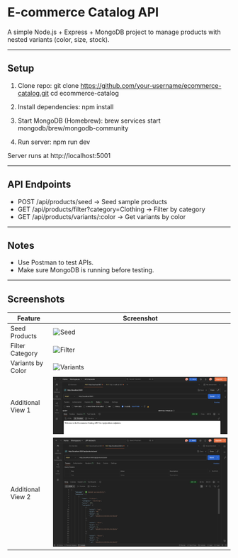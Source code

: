 # E-commerce Catalog API

A simple Node.js + Express + MongoDB project to manage products with nested variants (color, size, stock).  

---

## Setup

1. Clone repo:
git clone https://github.com/your-username/ecommerce-catalog.git
cd ecommerce-catalog

2. Install dependencies:
npm install

3. Start MongoDB (Homebrew):
brew services start mongodb/brew/mongodb-community

4. Run server:
npm run dev

Server runs at http://localhost:5001

---

## API Endpoints

- POST /api/products/seed → Seed sample products  
- GET /api/products/filter?category=Clothing → Filter by category  
- GET /api/products/variants/:color → Get variants by color  

---

## Notes

- Use Postman to test APIs.  
- Make sure MongoDB is running before testing.  

---

## Screenshots

| Feature | Screenshot |
|---------|------------|
| Seed Products | ![Seed](.image1.png) |
| Filter Category | ![Filter](.image2.png) |
| Variants by Color | ![Variants](.image3.png) |
| Additional View 1 | ![Extra](image4.png) |
| Additional View 2 | ![Extra](image5.png) |



